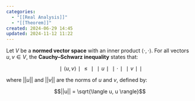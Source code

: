 ```yaml
---
categories:
  - "[[Real Analysis]]"
  - "[[Theorem]]"
created: 2024-06-29 14:45
updated: 2024-11-12 11:22
---
```

Let $V$ be a **normed vector space** with an inner product $\langle \cdot, \cdot \rangle$. For all vectors $u, v \in V$, the **Cauchy–Schwarz inequality** states that:

$$∣⟨u,v⟩∣≤∣∣u∣∣⋅∣∣v∣∣$$

where $||u||$ and $||v||$ are the norms of $u$ and $v$, defined by:

$$||u|| = \sqrt{\langle u, u \rangle}$$